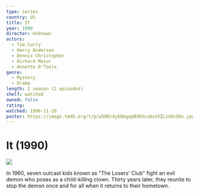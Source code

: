 ```yaml
---
type: series
country: US
title: It
year: 1990
director: Unknown
actors:
  - Tim Curry
  - Harry Anderson
  - Dennis Christopher
  - Richard Masur
  - Annette O'Toole
genre:
  - Mystery
  - Drama
length: 1 season (2 episodes)
shelf: watched
owned: false
rating:
watched: 1990-11-20
poster: https://image.tmdb.org/t/p/w500/4ybQ6gopB3H3cu0seVZLznDnIKo.jpg
---
```


# It (1990)

![](https://image.tmdb.org/t/p/w500/4ybQ6gopB3H3cu0seVZLznDnIKo.jpg)

In 1960, seven outcast kids known as "The Losers' Club" fight an evil demon who poses as a child-killing clown. Thirty years later, they reunite to stop the demon once and for all when it returns to their hometown.